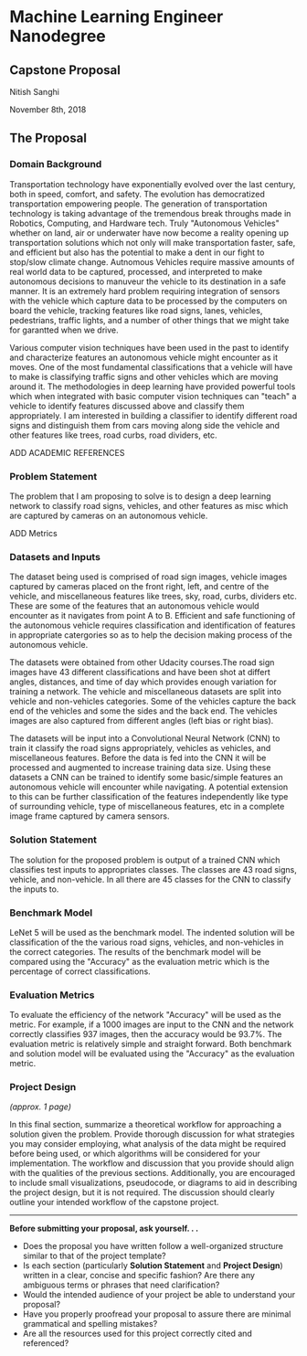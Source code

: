 # Machine Learning Engineer Nanodegree
## Capstone Proposal
Nitish Sanghi

November  8th, 2018

## The Proposal
### Domain Background
Transportation technology have exponentially evolved over the last century, both in speed, comfort, and safety. The evolution has democratized transportation empowering people. The generation of transportation technology is taking advantage
of the tremendous break throughs made in Robotics, Computing, and Hardware tech. Truly "Autonomous Vehicles" whether on land, air or underwater have now become a reality opening up transportation solutions which not only will make transportation faster, safe, and efficient but also has the potential to make a dent in our fight to stop/slow climate change. Autnomous Vehicles require massive amounts of real world data to be captured, processed, and interpreted to make autonomous decisions to manuveur the vehicle to its destination in a safe manner. It is an extremely hard problem requiring integration of sensors with the vehicle which capture data to be processed by the computers on board the vehicle, tracking features like road signs, lanes, vehicles, pedestrians, traffic lights, and a number of other things that we might take for garantted when we drive.

Various computer vision techniques have been used in the past to identify and characterize features an autonomous vehicle might encounter as it moves. One of the most fundamental classifications that a vehicle will have to make is classifying traffic signs and other vehicles which are moving around it. The methodologies in deep learning have provided powerful tools which when integrated with basic computer vision techniques can "teach" a vehicle to identify features discussed above and classify them appropriately. I am interested in building a classifier to identify different road signs and distinguish them from cars moving along side the vehicle and other features like trees, road curbs, road dividers, etc.

ADD ACADEMIC REFERENCES 

### Problem Statement
The problem that I am proposing to solve is to design a deep learning network to classify road signs, vehicles, and other features as misc which are captured by cameras on an autonomous vehicle.

ADD Metrics

### Datasets and Inputs
The dataset being used is comprised of road sign images, vehicle images captured by cameras placed on the front right, left, and centre of the vehicle, and miscellaneous features like trees, sky, road, curbs, dividers etc. These are some of the features that an autonomous vehicle would encounter as it navigates from point A to B. Efficient and safe functioning of the autonomous vehicle requires classification and identification of features in appropriate catergories so as to help the decision making process of the autonomous vehicle. 

The datasets were obtained from other Udacity courses.The road sign images have 43 different classifications and have been shot at differt angles, distances, and time of day which provides enough variation for training a network. The vehicle and miscellaneous datasets are split into vehicle and non-vehicles categories. Some of the vehicles capture the back end of the vehicles and some the sides and the back end. The vehicles images are also captured from different angles (left bias or right bias). 

The datasets will be input into a Convolutional Neural Network (CNN) to train it classify the road signs appropriately, vehicles as vehicles, and miscellaneous features. Before the data is fed into the CNN it will be processed and augmented to increase training data size. Using these datasets a CNN can be trained to identify some basic/simple features an autonomous vehicle will encounter while navigating. A potential extension to this can be further classification of the features independently like type of surrounding vehicle, type of miscellaneous features, etc in a complete image frame captured by camera sensors.

### Solution Statement
The solution for the proposed problem is output of a trained CNN which classifies test inputs to appropriates classes. The classes are 43 road signs, vehicle, and non-vehicle. In all there are 45 classes for the CNN to classify the inputs to.

### Benchmark Model
LeNet 5 will be used as the benchmark model. The indented solution will be classification of the the various road signs, vehicles, and non-vehicles in the correct categories. The results of the benchmark model will be compared using the "Accuracy" as the evaluation metric which is the percentage of correct classifications.

### Evaluation Metrics
To evaluate the efficiency of the network "Accuracy" will be used as the metric. For example, if a 1000 images are input to the CNN and the network correctly classifies 937 images, then the accuracy would be 93.7%. The evaluation metric is relatively simple and straight forward. Both benchmark and solution model will be evaluated using the "Accuracy" as the evaluation metric.

### Project Design
_(approx. 1 page)_

In this final section, summarize a theoretical workflow for approaching a solution given the problem. Provide thorough discussion for what strategies you may consider employing, what analysis of the data might be required before being used, or which algorithms will be considered for your implementation. The workflow and discussion that you provide should align with the qualities of the previous sections. Additionally, you are encouraged to include small visualizations, pseudocode, or diagrams to aid in describing the project design, but it is not required. The discussion should clearly outline your intended workflow of the capstone project.

-----------

**Before submitting your proposal, ask yourself. . .**

- Does the proposal you have written follow a well-organized structure similar to that of the project template?
- Is each section (particularly **Solution Statement** and **Project Design**) written in a clear, concise and specific fashion? Are there any ambiguous terms or phrases that need clarification?
- Would the intended audience of your project be able to understand your proposal?
- Have you properly proofread your proposal to assure there are minimal grammatical and spelling mistakes?
- Are all the resources used for this project correctly cited and referenced?
